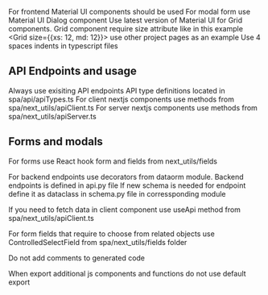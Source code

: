 For frontend Material UI components should be used
For modal form use Material UI Dialog component
Use latest version of Material UI for Grid components. Grid component require size attribute like in this example <Grid size={{xs: 12, md: 12}}> use other project pages as an example
Use 4 spaces indents in typescript files

## API Endpoints and usage
Always use exisiting API endpoints
API type definitions located in spa/api/apiTypes.ts
For client nextjs components use methods from spa/next_utils/apiClient.ts
For server nextjs components use methods from spa/next_utils/apiServer.ts


## Forms and modals
For forms use React hook form and fields from next_utils/fields

For backend endpoints use decorators from dataorm module. Backend endpoints is defined in api.py file
If new schema is needed for endpoint define it as dataclass in schema.py file in corressponding module

If you need to fetch data in client component use useApi method from spa/next_utils/apiClient.ts

For form fields that require to choose from related objects use ControlledSelectField from spa/next_utils/fields folder

Do not add comments to generated code

When export additional js components and functions do not use default export